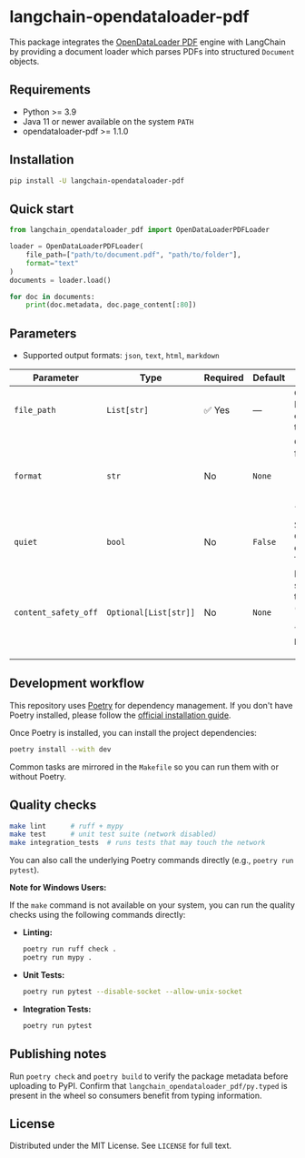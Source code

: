# langchain-opendataloader-pdf

This package integrates the [OpenDataLoader PDF](https://github.com/opendataloader-project/opendataloader-pdf) engine with LangChain by providing a document loader which parses PDFs into structured `Document` objects.

## Requirements
- Python >= 3.9
- Java 11 or newer available on the system `PATH`
- opendataloader-pdf >= 1.1.0

## Installation
```bash
pip install -U langchain-opendataloader-pdf
```

## Quick start
```python
from langchain_opendataloader_pdf import OpenDataLoaderPDFLoader

loader = OpenDataLoaderPDFLoader(
    file_path=["path/to/document.pdf", "path/to/folder"], 
    format="text"
)
documents = loader.load()

for doc in documents:
    print(doc.metadata, doc.page_content[:80])
```

## Parameters
- Supported output formats: `json`, `text`, `html`, `markdown`

| Parameter                | Type                  | Required   | Default      | Description                                                                                                        |
|--------------------------|-----------------------| ---------- |--------------|--------------------------------------------------------------------------------------------------------------------|
| `file_path`              | `List[str]`           | ✅ Yes     | —            | One or more PDF file paths or directories to process.                                                              |
| `format`                 | `str`                 | No         | `None`       | Output formats (e.g. `"json"`, `"html"`, `"markdown"`, `"text"`, `"markdown").                                     |
| `quiet`                  | `bool`                | No         | `False`      | Suppresses CLI logging output when `True`.                                                                         |
| `content_safety_off`     | `Optional[List[str]]` | No         | `None`       | List of content safety filters to disable (e.g. `"all"`, `"hidden-text"`, `"off-page"`, `"tiny"`, `"hidden-ocg"`). |

## Development workflow
This repository uses [Poetry](https://python-poetry.org/) for dependency management. If you don't have Poetry installed, please follow the [official installation guide](https://python-poetry.org/docs/#installation).

Once Poetry is installed, you can install the project dependencies:
```bash
poetry install --with dev
```

Common tasks are mirrored in the `Makefile` so you can run them with or without Poetry.

## Quality checks
```bash
make lint      # ruff + mypy
make test      # unit test suite (network disabled)
make integration_tests  # runs tests that may touch the network
```
You can also call the underlying Poetry commands directly (e.g., `poetry run pytest`).

**Note for Windows Users:**

If the `make` command is not available on your system, you can run the quality checks using the following commands directly:

*   **Linting:**
    ```bash
    poetry run ruff check .
    poetry run mypy .
    ```
*   **Unit Tests:**
    ```bash
    poetry run pytest --disable-socket --allow-unix-socket
    ```
*   **Integration Tests:**
    ```bash
    poetry run pytest
    ```

## Publishing notes
Run `poetry check` and `poetry build` to verify the package metadata before uploading to PyPI. Confirm that `langchain_opendataloader_pdf/py.typed` is present in the wheel so consumers benefit from typing information.

## License
Distributed under the MIT License. See `LICENSE` for full text.

